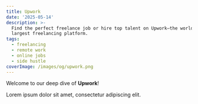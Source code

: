 ```yaml
---
title: Upwork
date: '2025-05-14'
description: >-
  Find the perfect freelance job or hire top talent on Upwork—the world’s
  largest freelancing platform.
tags:
  - freelancing
  - remote work
  - online jobs
  - side hustle
coverImage: /images/og/upwork.png
---
```

Welcome to our deep dive of **Upwork**!

Lorem ipsum dolor sit amet, consectetur adipiscing elit.
